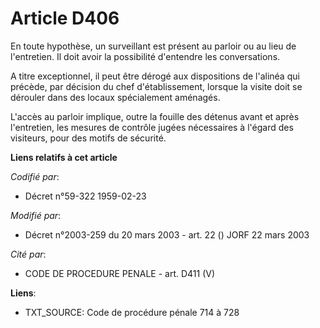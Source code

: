 # Article D406

En toute hypothèse, un surveillant est présent au parloir ou au lieu de l'entretien. Il doit avoir la possibilité d'entendre
les conversations.

A titre exceptionnel, il peut être dérogé aux dispositions de l'alinéa qui précède, par décision du chef d'établissement,
lorsque la visite doit se dérouler dans des locaux spécialement aménagés.

L'accès au parloir implique, outre la fouille des détenus avant et après l'entretien, les mesures de contrôle jugées
nécessaires à l'égard des visiteurs, pour des motifs de sécurité.

**Liens relatifs à cet article**

_Codifié par_:

  - Décret n°59-322 1959-02-23

_Modifié par_:

  - Décret n°2003-259 du 20 mars 2003 - art. 22 () JORF 22 mars 2003

_Cité par_:

  - CODE DE PROCEDURE PENALE - art. D411 (V)

**Liens**:

  - TXT_SOURCE: Code de procédure pénale 714 à 728
